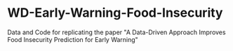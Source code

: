# WD-Early-Warning-Food-Insecurity
Data and Code for replicating the paper "A Data-Driven Approach Improves Food Insecurity Prediction for Early Warning"
